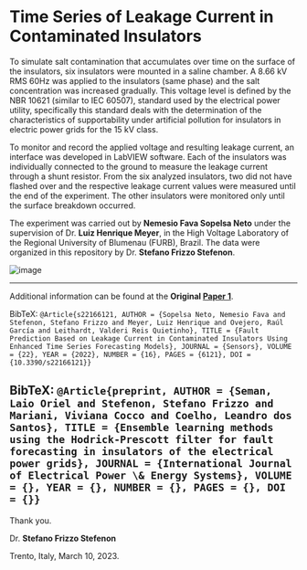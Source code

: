 # Time Series of Leakage Current in Contaminated Insulators

To simulate salt contamination that accumulates over time on the surface of the insulators, six insulators were mounted in a saline chamber. A 8.66 kV RMS 60Hz was applied to the insulators (same phase) and the salt concentration was increased gradually. This voltage level is defined by the NBR 10621 (similar to IEC 60507), standard used by the electrical power utility, specifically this standard deals with the determination of the characteristics of supportability under artificial pollution for insulators in electric power grids for the 15 kV class.

To monitor and record the applied voltage and resulting leakage current, an interface was developed in LabVIEW software. Each of the insulators was individually connected to the ground to measure the leakage current through a shunt resistor. From the six analyzed insulators, two did not have flashed over and the respective leakage current values were measured until the end of the experiment. The other insulators were monitored only until the surface breakdown occurred. 

The experiment was carried out by **Nemesio Fava Sopelsa Neto** under the supervision of Dr. **Luiz Henrique Meyer**, in the High Voltage Laboratory of the Regional University of Blumenau (FURB), Brazil. The data were organized in this repository by Dr. **Stefano Frizzo Stefenon**.

![image](https://user-images.githubusercontent.com/88292916/223122262-40c53b67-1953-4548-8773-98e50c6dd060.png)

---

Additional information can be found at the **Original [Paper 1](https://doi.org/10.3390/s22166121)**.

BibTeX:
`@Article{s22166121, AUTHOR = {Sopelsa Neto, Nemesio Fava and Stefenon, Stefano Frizzo and Meyer, Luiz Henrique and Ovejero, Raúl García and Leithardt, Valderi Reis Quietinho}, TITLE = {Fault Prediction Based on Leakage Current in Contaminated Insulators Using Enhanced Time Series Forecasting Models}, JOURNAL = {Sensors}, VOLUME = {22}, YEAR = {2022}, NUMBER = {16}, PAGES = {6121}, DOI = {10.3390/s22166121}}`

BibTeX:
`@Article{preprint, AUTHOR = {Seman, Laio Oriel and Stefenon, Stefano Frizzo and Mariani, Viviana Cocco and Coelho, Leandro dos Santos}, TITLE = {Ensemble learning methods using the Hodrick-Prescott filter for fault forecasting in insulators of the electrical power grids}, JOURNAL = {International Journal of Electrical Power \& Energy Systems}, VOLUME = {}, YEAR = {}, NUMBER = {}, PAGES = {}, DOI = {}}`
---

Thank you.

Dr. **Stefano Frizzo Stefenon**

Trento, Italy, March 10, 2023.


